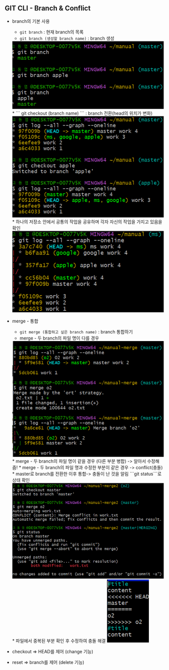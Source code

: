 ## GIT CLI - Branch & Conflict

* branch의 기본 사용  
    * ``` git branch ``` : 현재 branch의 목록 
    * ``` git branch (생성할 branch name) ``` : branch 생성
    <img src="./img/image14.png">
    * ``` git checkout (branch name) ``` : branch 전환(head의 위치가 변화)  
    <img src="./img/image15.png">
    * 하나의 저장소 안에서 공통의 작업을 공유하며 각자 자신의 작업을 가지고 있음을 확인  
    <img src="./img/image16.png">  

* merge - 통합  
    * ``` git merge (통합하고 싶은 branch name) ``` : branch 통합하기  
    * merge - 두 branch의 파일 명이 다를 경우   
    <img src="./img/image17.png">  
    * merge - 두 branch의 파일 명이 같을 경우 (다른 부분 병합)  
    -> 알아서 수정해 줌!
    *  merge - 두 branch의 파일 명과 수정한 부분이 같은 경우 -> conflict(충돌)  
        * master로 branch를 전환한 이후 통합-> 충돌이 난 것을 알림  
          ```git status```로 상태 확인  
        <img src="./img/image18.png">  
        * 파일에서 중복된 부분 확인 후 수정하여 충돌 해결  
        <img src="./img/image19.png">  

* checkout => HEAD를 제어  (change 기능)
* reset => branch를 제어  (delete 기능)





